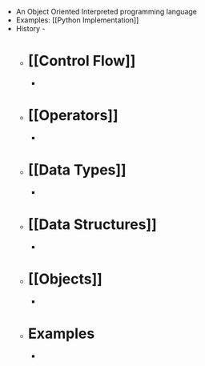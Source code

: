 - An Object Oriented Interpreted programming language
- Examples: [[Python Implementation]]
- History -
	- # **[[Control Flow]]**
		-
	- # **[[Operators]]**
		-
	- # **[[Data Types]]**
		-
	- # **[[Data Structures]]**
		-
	- # **[[Objects]]**
		-
	- # **Examples**
		-